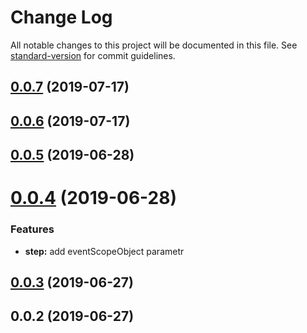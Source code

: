 # Change Log

All notable changes to this project will be documented in this file. See [standard-version](https://github.com/conventional-changelog/standard-version) for commit guidelines.

<a name="0.0.7"></a>
## [0.0.7](https://github.com/Xiyue-team/rrwidget/compare/v0.0.6...v0.0.7) (2019-07-17)



<a name="0.0.6"></a>
## [0.0.6](https://github.com/Xiyue-team/rrwidget/compare/v0.0.5...v0.0.6) (2019-07-17)



<a name="0.0.5"></a>

## [0.0.5](https://github.com/Xiyue-team/rrwidget/compare/v0.0.3...v0.0.5) (2019-06-28)

<a name="0.0.4"></a>

# [0.0.4](#) (2019-06-28)

### Features

- **step:** add eventScopeObject parametr

<a name="0.0.3"></a>

## [0.0.3](https://github.com/Xiyue-team/rrwidget/compare/v0.0.1...v0.0.3) (2019-06-27)

<a name="0.0.2"></a>

## 0.0.2 (2019-06-27)
